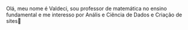 Olá, meu nome é Valdeci, sou professor de matemática no ensino fundamental e me interesso por Anális e Ciência de Dados e Criação de sites👋

<!--
**Valdeci-Embu/Valdeci-Embu** is a ✨ _special_ ✨ repository because its `README.md` (this file) appears on your GitHub profile.

Here are some ideas to get you started:

- 🔭 I’m currently working on ...
- 🌱 I’m currently learning ...
- 👯 I’m looking to collaborate on ...
- 🤔 I’m looking for help with ...
- 💬 Ask me about ...
- 📫 How to reach me: ...
- 😄 Pronouns: ...
- ⚡ Fun fact: ...
-->
